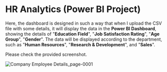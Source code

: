 # HR Analytics (Power BI Project)

Here, the dashboard is designed in such a way that when I upload the CSV file with some details, it will display the data in the **Power BI Dashboard**, showing the details of "**Education Field**", "**Job Satisfaction Rating**", "**Age Group**",  "**Gender**".
The data will be displayed according to the department, such as "**Human Resources**", "**Research & Development**", and "**Sales**".

Please check the provided screenshot.

![Company Employee Details_page-0001](https://github.com/sujoysenmyself/power_bi_HR_Analytics/assets/26877224/ce82a6e5-6a36-4bae-8a59-a74f5263a664)
